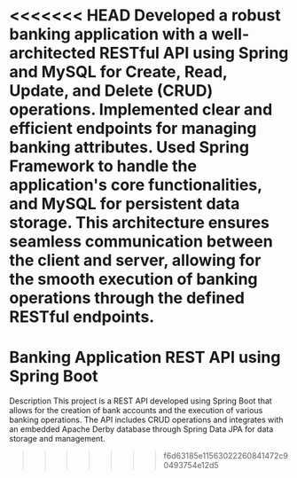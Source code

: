 <<<<<<< HEAD
Developed a robust banking application with a well-architected RESTful API using Spring and MySQL for Create, Read, Update, and Delete (CRUD) operations.
Implemented clear and efficient endpoints for managing banking attributes. Used Spring Framework to handle the application's core functionalities, and MySQL for persistent data storage. 
This architecture ensures seamless communication between the client and server, allowing for the smooth execution of banking operations through the defined RESTful endpoints.
=======
# Banking Application REST API using Spring Boot

Description
This project is a REST API developed using Spring Boot that allows for the creation of bank accounts and the execution of various banking operations. The API includes CRUD operations and integrates with an embedded Apache Derby database through Spring Data JPA for data storage and management.

>>>>>>> f6d63185e11563022260841472c90493754e12d5
